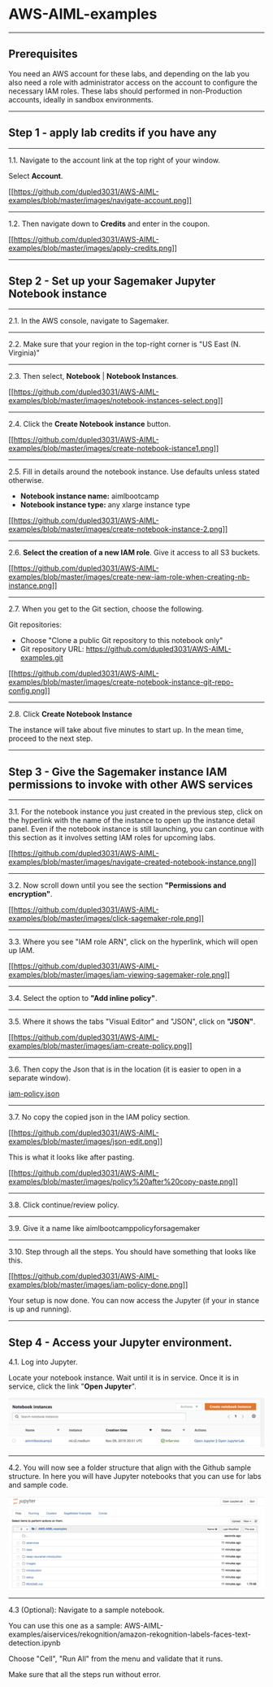 # AWS-AIML-examples


***


## Prerequisites

You need an AWS account for these labs, and depending on the lab you also need a role with administrator access on the account to configure the necessary IAM roles. These labs should performed in non-Production accounts, ideally in sandbox environments.


***


## Step 1 - apply lab credits if you have any


***


1.1. Navigate to the account link at the top right of your window.

Select **Account**. 

[[https://github.com/dupled3031/AWS-AIML-examples/blob/master/images/navigate-account.png]]


***


1.2. Then navigate down to **Credits** and enter in the coupon.

[[https://github.com/dupled3031/AWS-AIML-examples/blob/master/images/apply-credits.png]]

***

## Step 2 - Set up your Sagemaker Jupyter Notebook instance


***


2.1. In the AWS console, navigate to Sagemaker. 


***

2.2. Make sure that your region in the top-right corner is "US East (N. Virginia)"


***


2.3. Then select, **Notebook** | **Notebook Instances**. 

[[https://github.com/dupled3031/AWS-AIML-examples/blob/master/images/notebook-instances-select.png]]

***

2.4. Click the **Create Notebook instance** button.

[[https://github.com/dupled3031/AWS-AIML-examples/blob/master/images/create-notebook-istance1.png]]


***

2.5. Fill in details around the notebook instance. Use defaults unless stated otherwise.

* **Notebook instance name:** aimlbootcamp
* **Notebook instance type:** any xlarge instance type

[[https://github.com/dupled3031/AWS-AIML-examples/blob/master/images/create-notebook-instance-2.png]]

***

2.6. **Select the creation of a new IAM role**. Give it access to all S3 buckets.

[[https://github.com/dupled3031/AWS-AIML-examples/blob/master/images/create-new-iam-role-when-creating-nb-instance.png]]

***

2.7. When you get to the Git section, choose the following.

Git repositories:
* Choose "Clone a public Git repository to this notebook only"
* Git repository URL: https://github.com/dupled3031/AWS-AIML-examples.git

[[https://github.com/dupled3031/AWS-AIML-examples/blob/master/images/create-notebook-instance-git-repo-config.png]]

***

2.8. Click **Create Notebook Instance**
  
The instance will take about five minutes to start up. In the mean time, proceed to the next step.

***

## Step 3 - Give the Sagemaker instance IAM permissions to invoke with other AWS services

***

3.1. For the notebook instance you just created in the previous step, click on the hyperlink with the name of the instance to open up the instance detail panel. Even if the notebook instance is still launching, you can continue with this section as it involves setting IAM roles for upcoming labs.

[[https://github.com/dupled3031/AWS-AIML-examples/blob/master/images/navigate-created-notebook-instance.png]]

***

3.2. Now scroll down until you see the section **"Permissions and encryption"**. 

[[https://github.com/dupled3031/AWS-AIML-examples/blob/master/images/click-sagemaker-role.png]]

***

3.3. Where you see "IAM role ARN", click on the hyperlink, which will open up IAM.  

[[https://github.com/dupled3031/AWS-AIML-examples/blob/master/images/iam-viewing-sagemaker-role.png]]

***

3.4. Select the option to **"Add inline policy"**.

***

3.5. Where it shows the tabs "Visual Editor" and "JSON", click on **"JSON"**. 

[[https://github.com/dupled3031/AWS-AIML-examples/blob/master/images/iam-create-policy.png]]

***

3.6. Then copy the Json that is in the location (it is easier to open in a separate window).

[iam-policy.json](https://github.com/dupled3031/AWS-AIML-examples/blob/master/setup/iam-policy.json)

***

3.7. No copy the copied json in the IAM policy section.


[[https://github.com/dupled3031/AWS-AIML-examples/blob/master/images/json-edit.png]]

This is what it looks like after pasting.

[[https://github.com/dupled3031/AWS-AIML-examples/blob/master/images/policy%20after%20copy-paste.png]]

***

3.8. Click continue/review policy.

***

3.9. Give it a name like aimlbootcamppolicyforsagemaker

***

3.10. Step through all the steps. You should have something that looks like this.

[[https://github.com/dupled3031/AWS-AIML-examples/blob/master/images/iam-policy-done.png]]

Your setup is now done.  You can now access the Jupyter (if your in stance is up and running).

***

## Step 4 - Access your Jupyter environment.

4.1. Log into Jupyter.

Locate your notebook instance. Wait until it is in service. Once it is in service, click the link "**Open Jupyter**".

![Locate your Notebook instance](https://github.com/dupled3031/AWS-AIML-examples/blob/master/images/locate-created-nb-instance-open-jupyter.png)

***

4.2. You will now see a folder structure that align with the Github sample structure. In here you will have Jupyter notebooks that you can use for labs and sample code.

![Jupyter environment](https://github.com/dupled3031/AWS-AIML-examples/blob/master/images/accessing-jupyter-notebook.png)

***

4.3 (Optional): Navigate to a sample notebook. 

You can use this one as a sample: AWS-AIML-examples/aiservices/rekognition/amazon-rekognition-labels-faces-text-detection.ipynb

Choose "Cell", "Run All" from the menu and validate that it runs.

Make sure that all the steps run without error.


